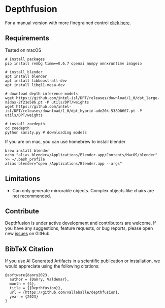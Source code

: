 # Depthfusion
For a manual version with more finegrained control [click here](https://github.com/valleballe/ai-generated-artifacts).


## Requirements
Tested on macOS

```
# Install packages
pip install rembg timm==0.6.7 openai numpy onnxruntime imageio

# install blender
apt install blender
apt install libboost-all-dev
apt install libgl1-mesa-dev

# download depth inference models
wget https://github.com/intel-isl/DPT/releases/download/1_0/dpt_large-midas-2f21e586.pt -P utils/DPT/weights
wget https://github.com/intel-isl/DPT/releases/download/1_0/dpt_hybrid-ade20k-53898607.pt -P utils/DPT/weights

# install zoedepth
cd zoedepth
python sanity.py # downloading models
```

If you are on mac, you can use homebrew to install blender
```
brew install blender
echo "alias blender=/Applications/Blender.app/Contents/MacOS/blender" >> ~/.bash_profile
alias blender="open /Applications/Blender.app --args" 
```

## Limitations
* Can only generate mirrorable objects. Complex objects like chairs are not recommended.

##  Contribute

Depthfusion is under active development and contributors are welcome. If you have any suggestions, feature requests, or bug reports, please open new [issues](https://github.com/valleballe/depthfusion/issues) on GitHub. 


## BibTeX Citation

If you use AI Generated Artifacts in a scientific publication or installation, we would appreciate using the following citations:

```
@software{danry2023,
  author = {Danry, Valdemar},
  month = {4},
  title = {{Depthfusion}},
  url = {https://github.com/valleballe/depthfusion},
  year = {2023}
}


